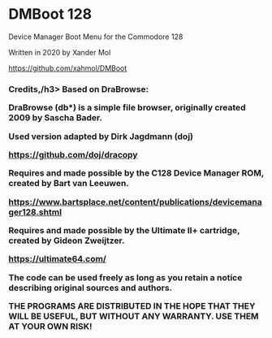 <h1>DMBoot 128</h1>

Device Manager Boot Menu for the Commodore 128

Written in 2020 by Xander Mol

https://github.com/xahmol/DMBoot

<h3>Credits,/h3>
Based on DraBrowse:
  
DraBrowse (db*) is a simple file browser, originally created 2009 by Sascha Bader.

Used version adapted by Dirk Jagdmann (doj)

https://github.com/doj/dracopy


Requires and made possible by the C128 Device Manager ROM, created by Bart van Leeuwen.

https://www.bartsplace.net/content/publications/devicemanager128.shtml


Requires and made possible by the Ultimate II+ cartridge, created by Gideon Zweijtzer.

https://ultimate64.com/


The code can be used freely as long as you retain a notice describing original sources and authors.

THE PROGRAMS ARE DISTRIBUTED IN THE HOPE THAT THEY WILL BE USEFUL, BUT WITHOUT ANY WARRANTY. USE THEM AT YOUR OWN RISK!
